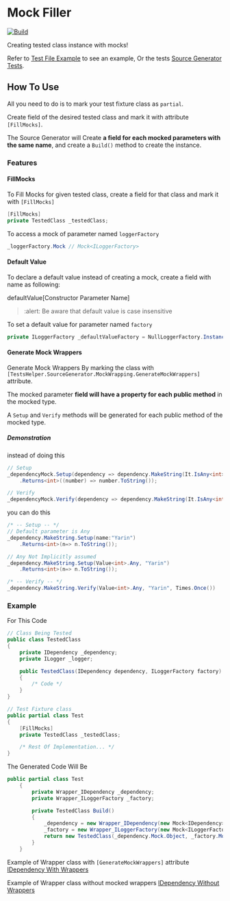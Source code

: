 ﻿# Mock Filler
[![Build](https://github.com/YarinOmesi/MockFiller/actions/workflows/CI.yml/badge.svg)](https://github.com/YarinOmesi/MockFiller/actions/workflows/CI.yml)

Creating tested class instance with mocks!

Refer to [Test File Example](./Sample.Tests/Test.cs) to see an example,
Or the tests [Source Generator Tests](./TestsHelper.SourceGenerator.Tests/MockFillerSourceGeneratorTests.cs).

## How To Use

All you need to do is to mark your test fixture class as `partial`.

Create field of the desired tested class and mark it with attribute `[FillMocks]`.

The Source Generator will Create **a field for each mocked parameters with the same name**, and create a `Build()` method to create the instance. 

### Features

#### FillMocks

To Fill Mocks for given tested class, create a field for that class and mark it with `[FillMocks]`
```csharp
[FillMocks]
private TestedClass _testedClass;
```

To access a mock of parameter named `loggerFactory`
```csharp
_loggerFactory.Mock // Mock<ILoggerFactory>
```

#### Default Value

To declare a default value instead of creating a mock, create a field with name as following:

defaultValue[Constructor Parameter Name]

> :alert: Be aware that default value is case insensitive

To set a default value for parameter named `factory`
```csharp
private ILoggerFactory _defaultValueFactory = NullLoggerFactory.Instance;
```

#### Generate Mock Wrappers

Generate Mock Wrappers By marking the class with `[TestsHelper.SourceGenerator.MockWrapping.GenerateMockWrappers]` attribute.

The mocked parameter **field will have a property for each public method** in the mocked type. 

A `Setup` and `Verify` methods will be generated for each public method of the mocked type.

##### Demonstration

instead of doing this

```csharp
// Setup
_dependencyMock.Setup(dependency => dependency.MakeString(It.IsAny<int>(), "Yarin"))
    .Returns<int>((number) => number.ToString());

// Verify
_dependencyMock.Verify(dependency => dependency.MakeString(It.IsAny<int>(), "Yarin"), Times.Once)
```

you can do this

```csharp
/* -- Setup -- */ 
// Default parameter is Any
_dependency.MakeString.Setup(name:"Yarin")
    .Returns<int>(n=> n.ToString());

// Any Not Implicitly assumed
_dependency.MakeString.Setup(Value<int>.Any, "Yarin")
    .Returns<int>(n=> n.ToString());

/* -- Verify -- */
_dependency.MakeString.Verify(Value<int>.Any, "Yarin", Times.Once())
```

### Example

For This Code

```csharp
// Class Being Tested
public class TestedClass
{
    private IDependency _dependency;
    private ILogger _logger;

    public TestedClass(IDependency dependency, ILoggerFactory factory)
    {
        /* Code */    
    }
}

// Test Fixture class
public partial class Test
{
    [FillMocks]
    private TestedClass _testedClass;

    /* Rest Of Implementation... */
}
```

The Generated Code Will Be

```csharp
public partial class Test
    {
        private Wrapper_IDependency _dependency;
        private Wrapper_ILoggerFactory _factory;

        private TestedClass Build()
        {
            _dependency = new Wrapper_IDependency(new Mock<IDependency>());
            _factory = new Wrapper_ILoggerFactory(new Mock<ILoggerFactory>());
            return new TestedClass(_dependency.Mock.Object, _factory.Mock.Object);
        }
    }
```
Example of Wrapper class with `[GenerateMockWrappers]` attribute [IDependency With Wrappers](./TestsHelper.SourceGenerator.Tests/Sources/Wrapper.IDependency.WithWrappers.generated.cs)

Example of Wrapper class without mocked wrappers  [IDependency Without Wrappers](./TestsHelper.SourceGenerator.Tests/Sources/Wrapper.IDependency.generated.cs)